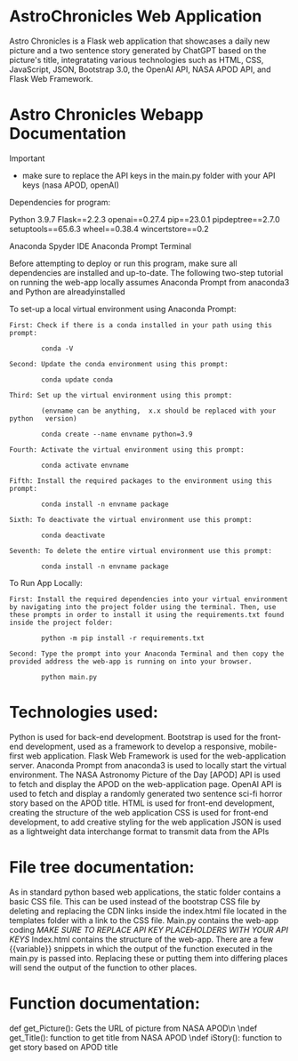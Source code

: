 # AstroChronicles Web Application

Astro Chronicles is a Flask web application that showcases a daily new picture 
and a two sentence story generated by ChatGPT based on the picture's title, 
integratating various technologies such as HTML, CSS, JavaScript, 
JSON, Bootstrap 3.0, the OpenAI API, NASA APOD API, and Flask Web Framework. 

# Astro Chronicles Webapp Documentation

Important
* make sure to replace the API keys in the main.py folder with your API keys (nasa APOD, openAI)

Dependencies for program:

Python 3.9.7
Flask==2.2.3
openai==0.27.4
pip==23.0.1
pipdeptree==2.7.0
setuptools==65.6.3
wheel==0.38.4
wincertstore==0.2
 
Anaconda Spyder IDE
Anaconda Prompt Terminal

Before attempting to deploy or run this program, make sure all dependencies are installed and up-to-date.  The following two-step tutorial on running the web-app locally assumes Anaconda Prompt from anaconda3 and Python are alreadyinstalled 

To set-up a local virtual environment using Anaconda Prompt:

	First: Check if there is a conda installed in your path using this prompt:

			conda -V
		
	Second: Update the conda environment using this prompt:

			conda update conda

	Third: Set up the virtual environment using this prompt: 

			(envname can be anything,  x.x should be replaced with your python   version)

			conda create --name envname python=3.9

	Fourth: Activate the virtual environment using this prompt:

			conda activate envname
	
	Fifth: Install the required packages to the environment using this prompt:

			conda install -n envname package

	Sixth: To deactivate the virtual environment use this prompt:

			conda deactivate

	Seventh: To delete the entire virtual environment use this prompt:

			conda install -n envname package

To Run App Locally:

	First: Install the required dependencies into your virtual environment by navigating into the project folder using the terminal. Then, use these prompts in order to install it using the requirements.txt found inside the project folder:

			python -m pip install -r requirements.txt

	Second: Type the prompt into your Anaconda Terminal and then copy the provided address the web-app is running on into your browser.

			python main.py

# Technologies used:

Python is used for back-end development.
Bootstrap is used for the front-end development, used as a framework to develop a responsive, mobile-first web application.
Flask Web Framework is used for the web-application server.
Anaconda Prompt from anaconda3 is used to locally start the virtual environment.
The NASA Astronomy Picture of the Day [APOD] API is used to fetch and display the APOD on the web-application page.
OpenAI API is used to fetch and display a randomly generated two sentence sci-fi horror story based on the APOD title. 
HTML is used for front-end development, creating the structure of the web application
CSS is used for front-end development, to add creative styling for the web application
JSON is used as a lightweight data interchange format to transmit data from the APIs

# File tree documentation:
 
As in standard python based web applications, the static folder contains a basic CSS file. This can be used instead of the bootstrap CSS file by deleting and replacing the CDN links inside the index.html file located in the templates folder with a link to the CSS file.
Main.py contains the web-app coding *MAKE SURE TO REPLACE API KEY PLACEHOLDERS WITH YOUR API KEYS*
Index.html contains the structure of the web-app. There are a few {{variable}} snippets in which the output of the function executed in the main.py is passed into. Replacing these or putting them into differing places will send the output of the function to other places.


# Function documentation:

def get_Picture(): Gets the URL of picture from NASA APOD\n
\ndef get_Title(): function to get title from NASA APOD
\ndef iStory(): function to get story based on APOD title